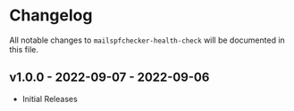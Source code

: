 # Changelog

All notable changes to `mailspfchecker-health-check` will be documented in this file.

## v1.0.0 - 2022-09-07 - 2022-09-06

- Initial Releases
